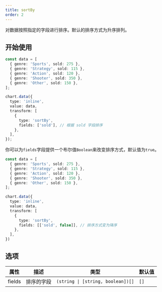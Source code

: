 ```yaml
---
title: sortBy
order: 2
---
```


对数据按照指定的字段进行排序。默认的排序方式为升序排列。

## 开始使用

```ts
const data = [
  { genre: 'Sports', sold: 275 },
  { genre: 'Strategy', sold: 115 },
  { genre: 'Action', sold: 120 },
  { genre: 'Shooter', sold: 350 },
  { genre: 'Other', sold: 150 },
];

chart.data({
  type: 'inline',
  value: data,
  transform: [
    {
      type: 'sortBy',
      fields: ['sold'], // 根据 sold 字段排序
    },
  ],
});
```

你可以为`fields`字段提供一个布尔值`Boolean`来改变排序方式，默认值为`true`。

```ts
const data = [
  { genre: 'Sports', sold: 275 },
  { genre: 'Strategy', sold: 115 },
  { genre: 'Action', sold: 120 },
  { genre: 'Shooter', sold: 350 },
  { genre: 'Other', sold: 150 },
];

chart.data({
  type: 'inline',
  value: data,
  transform: [
    {
      type: 'sortBy',
      fields: [['sold', false]], // 排序方式变为降序
    },
  ],
})
```

## 选项

| 属性   | 描述       | 类型                              | 默认值 |
| ------ | ---------- | --------------------------------- | ------ |
| fields | 排序的字段 | `(string \| [string, boolean])[]` | `[]`   |
